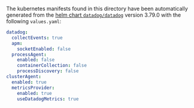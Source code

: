 The kubernetes manifests found in this directory have been automatically generated
from the [helm chart `datadog/datadog`](https://github.com/DataDog/helm-charts/tree/master/charts/datadog)
version 3.79.0 with the following `values.yaml`:

```yaml
datadog:
  collectEvents: true
  apm:
    socketEnabled: false
  processAgent:
    enabled: false
    containerCollection: false
    processDiscovery: false
clusterAgent:
  enabled: true
  metricsProvider:
    enabled: true
    useDatadogMetrics: true
```
